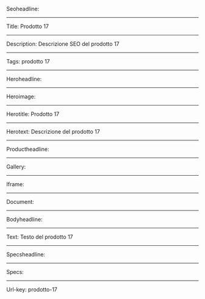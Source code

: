 Seoheadline:

----

Title: Prodotto 17

----

Description: Descrizione SEO del prodotto 17

----

Tags: prodotto 17

----

Heroheadline:

----

Heroimage:

----

Herotitle: Prodotto 17

----

Herotext: Descrizione del prodotto 17

----

Productheadline:

----

Gallery:

----

Iframe:

----

Document:

----

Bodyheadline:

----

Text: Testo del prodotto 17

----

Specsheadline:

----

Specs:

----

Url-key: prodotto-17
